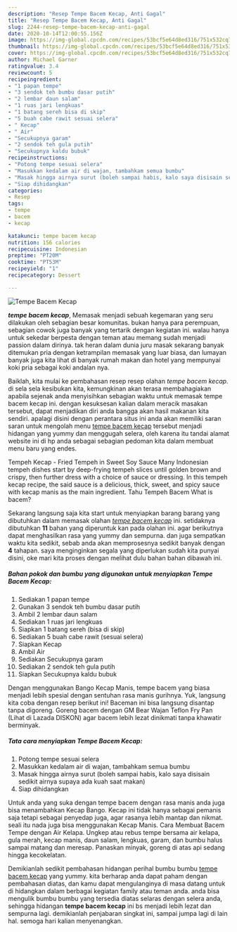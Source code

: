 ```yaml
---
description: "Resep Tempe Bacem Kecap, Anti Gagal"
title: "Resep Tempe Bacem Kecap, Anti Gagal"
slug: 2244-resep-tempe-bacem-kecap-anti-gagal
date: 2020-10-14T12:00:55.156Z
image: https://img-global.cpcdn.com/recipes/53bcf5e64d8ed316/751x532cq70/tempe-bacem-kecap-foto-resep-utama.jpg
thumbnail: https://img-global.cpcdn.com/recipes/53bcf5e64d8ed316/751x532cq70/tempe-bacem-kecap-foto-resep-utama.jpg
cover: https://img-global.cpcdn.com/recipes/53bcf5e64d8ed316/751x532cq70/tempe-bacem-kecap-foto-resep-utama.jpg
author: Michael Garner
ratingvalue: 3.4
reviewcount: 5
recipeingredient:
- "1 papan tempe"
- "3 sendok teh bumbu dasar putih"
- "2 lembar daun salam"
- "1 ruas jari lengkuas"
- "1 batang sereh bisa di skip"
- "5 buah cabe rawit sesuai selera"
- " Kecap"
- " Air"
- "Secukupnya garam"
- "2 sendok teh gula putih"
- "Secukupnya kaldu bubuk"
recipeinstructions:
- "Potong tempe sesuai selera"
- "Masukkan kedalam air di wajan, tambahkam semua bumbu"
- "Masak hingga airnya surut (boleh sampai habis, kalo saya disisain sedikit airnya supaya ada kuah saat makan)"
- "Siap dihidangkan"
categories:
- Resep
tags:
- tempe
- bacem
- kecap

katakunci: tempe bacem kecap 
nutrition: 156 calories
recipecuisine: Indonesian
preptime: "PT20M"
cooktime: "PT53M"
recipeyield: "1"
recipecategory: Dessert

---
```



![Tempe Bacem Kecap](https://img-global.cpcdn.com/recipes/53bcf5e64d8ed316/751x532cq70/tempe-bacem-kecap-foto-resep-utama.jpg)

<b><i>tempe bacem kecap</i></b>, Memasak menjadi sebuah kegemaran yang seru dilakukan oleh sebagian besar komunitas. bukan hanya para perempuan, sebagian cowok juga banyak yang tertarik dengan kegiatan ini. walau hanya untuk sekedar berpesta dengan teman atau memang sudah menjadi passion dalam dirinya. tak heran dalam dunia juru masak sekarang banyak ditemukan pria dengan ketrampilan memasak yang luar biasa, dan lumayan banyak juga kita lihat di banyak rumah makan dan hotel yang mempunyai koki pria sebagai koki andalan nya.

Baiklah, kita mulai ke pembahasan resep resep olahan <i>tempe bacem kecap</i>. di sela sela kesibukan kita, kemungkinan akan terasa membahagiakan apabila sejenak anda menyisihkan sebagian waktu untuk memasak tempe bacem kecap ini. dengan kesuksesan kalian dalam meracik masakan tersebut, dapat menjadikan diri anda bangga akan hasil makanan kita sendiri. apalagi disini dengan perantara situs ini anda akan memiliki saran saran untuk mengolah menu <u>tempe bacem kecap</u> tersebut menjadi hidangan yang yummy dan menggugah selera, oleh karena itu tandai alamat website ini di hp anda sebagai sebagian pedoman kita dalam membuat menu baru yang endes.

Tempeh Kecap - Fried Tempeh in Sweet Soy Sauce Many Indonesian tempeh dishes start by deep-frying tempeh slices until golden brown and crispy, then further dress with a choice of sauce or dressing. In this tempeh kecap recipe, the said sauce is a delicious, thick, sweet, and spicy sauce with kecap manis as the main ingredient. Tahu Tempeh Bacem What is bacem?


Sekarang langsung saja kita start untuk menyiapkan barang barang yang dibutuhkan dalam memasak olahan <u><i>tempe bacem kecap</i></u> ini. setidaknya dibutuhkan <b>11</b> bahan yang diperuntuk kan pada olahan ini. agar berikutnya dapat menghasilkan rasa yang yummy dan sempurna. dan juga sempatkan waktu kita sedikit, sebab anda akan memprosesnya sedikit banyak dengan <b>4</b> tahapan. saya menginginkan segala yang diperlukan sudah kita punyai disini, oke mari kita proses dengan melihat dulu bahan bahan dibawah ini.

<!--inarticleads1-->

##### Bahan pokok dan bumbu yang digunakan untuk menyiapkan Tempe Bacem Kecap:

1. Sediakan 1 papan tempe
1. Gunakan 3 sendok teh bumbu dasar putih
1. Ambil 2 lembar daun salam
1. Sediakan 1 ruas jari lengkuas
1. Siapkan 1 batang sereh (bisa di skip)
1. Sediakan 5 buah cabe rawit (sesuai selera)
1. Siapkan  Kecap
1. Ambil  Air
1. Sediakan Secukupnya garam
1. Sediakan 2 sendok teh gula putih
1. Siapkan Secukupnya kaldu bubuk


Dengan menggunakan Bango Kecap Manis, tempe bacem yang biasa menjadi lebih spesial dengan sentuhan rasa manis gurihnya. Yuk, langsung kita coba dengan resep berikut ini! Baceman ini bisa langsung disantap tanpa digoreng. Goreng bacem dengan GM Bear Wajan Teflon Fry Pan (Lihat di Lazada DISKON) agar bacem lebih lezat dinikmati tanpa khawatir berminyak. 

<!--inarticleads2-->

##### Tata cara menyiapkan Tempe Bacem Kecap:

1. Potong tempe sesuai selera
1. Masukkan kedalam air di wajan, tambahkam semua bumbu
1. Masak hingga airnya surut (boleh sampai habis, kalo saya disisain sedikit airnya supaya ada kuah saat makan)
1. Siap dihidangkan


Untuk anda yang suka dengan tempe bacem dengan rasa manis anda juga bisa menambahkan Kecap Bango. Kecap ini tidak hanya sebagai pemanis saja tetapi sebagai penyedap juga, agar rasanya lebih mantap dan nikmat. seali itu nada juga bisa menggunakan Kecap Manis. Cara Membuat Bacem Tempe dengan Air Kelapa. Ungkep atau rebus tempe bersama air kelapa, gula merah, kecap manis, daun salam, lengkuas, garam, dan bumbu halus sampai matang dan meresap. Panaskan minyak, goreng di atas api sedang hingga kecokelatan. 

Demikianlah sedikit pembahasan hidangan perihal bumbu bumbu <u>tempe bacem kecap</u> yang yummy. kita berharap anda dapat paham dengan pembahasan diatas, dan kamu dapat mengulanginya di masa datang untuk di hidangkan dalam berbagai kegiatan family atau teman anda. anda bisa mengulik bumbu bumbu yang tersedia diatas selaras dengan selera anda, sehingga hidangan <b>tempe bacem kecap</b> ini bs menjadi lebih lezat dan sempurna lagi. demikianlah penjabaran singkat ini, sampai jumpa lagi di lain hal. semoga hari kalian menyenangkan.
